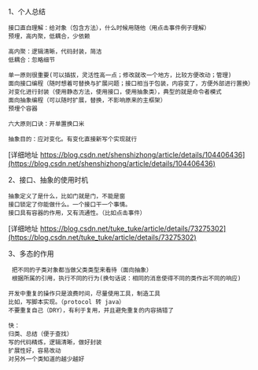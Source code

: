 
1、个人总结
```
接口直白理解：给对象（包含方法），什么时候用随他（用点击事件例子理解）
预埋，高内聚，低耦合，少依赖

高内聚：逻辑清晰，代码封装，简洁
低耦合：忽略细节

单一原则很重要(可以插拔，灵活性高一点；修改就改一个地方，比较方便改动；管理)
面向接口编程（随时想着可替换与扩展问题；接口相当于包装，内容变了，方便外部进行置换）
对变化进行封装（使用静态方法，使用接口，使用抽象类），典型的就是命令者模式
面向抽象编程（可以随时扩展，替换，不影响原来的主框架）
预埋个容器

六大原则口诀：开单置换口米

抽象目的：应对变化。有变化直接新写个实现就行
```
[详细地址 https://blog.csdn.net/shenshizhong/article/details/104406436](https://blog.csdn.net/shenshizhong/article/details/104406436)

2、接口、抽象的使用时机
```
抽象定义了是什么，比如门就是门，不能是窗
接口锁定了你能做什么。一个接口干一个事情。
接口具有容器的作用，又有流通性。（比如点击事件）
```
[详细地址 https://blog.csdn.net/tuke_tuke/article/details/73275302](https://blog.csdn.net/tuke_tuke/article/details/73275302)

3、多态的作用
```
 把不同的子类对象都当做父类类型来看待（面向抽象）
 根据所属的引用，执行不同的行为(换句话说：相同的消息使得不同的类作出不同的响应)
```
```
开发中重复的操作只是浪费时间，尽量使用工具，制造工具
比如，写脚本实现。（protocol 转 java）
不要重复自己（DRY），有利于复用，并且避免重复的内容搞错了
```
```
快：
归类、总结（便于查找）
写的代码精炼，逻辑清晰，做好封装
扩展性好，容易改动
对另外一个类知道的越少越好

```

